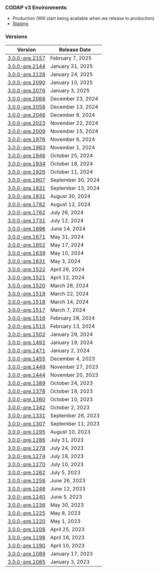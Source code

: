 ### CODAP v3 Environments
- Production (Will start being available when we release to production)
- [Staging](https://codap3.concord.org/index-staging.html)

### Versions
|      Version    |          Release Date |
|-----------------|-----------------------|
| [3.0.0-pre.2157](https://codap3.concord.org/version/3.0.0-pre.2157/) | February 7, 2025 |
| [3.0.0-pre.2144](https://codap3.concord.org/version/3.0.0-pre.2144/) | January 31, 2025 |
| [3.0.0-pre.2128](https://codap3.concord.org/version/3.0.0-pre.2128/) | January 24, 2025 |
| [3.0.0-pre.2090](https://codap3.concord.org/version/3.0.0-pre.2090/) | January 10, 2025 |
| [3.0.0-pre.2076](https://codap3.concord.org/version/3.0.0-pre.2076/) | January 3, 2025 |
| [3.0.0-pre.2068](https://codap3.concord.org/version/3.0.0-pre.2068/) | December 23, 2024 |
| [3.0.0-pre.2058](https://codap3.concord.org/version/3.0.0-pre.2058/) | December 13, 2024 |
| [3.0.0-pre.2046](https://codap3.concord.org/version/3.0.0-pre.2046/) | December 6, 2024 |
| [3.0.0-pre.2023](https://codap3.concord.org/version/3.0.0-pre.2023/) | November 22, 2024 |
| [3.0.0-pre.2009](https://codap3.concord.org/version/3.0.0-pre.2009/) | November 15, 2024 |
| [3.0.0-pre.1976](https://codap3.concord.org/version/3.0.0-pre.1976/) | November 6, 2024 |
| [3.0.0-pre.1963](https://codap3.concord.org/version/3.0.0-pre.1963/) | November 1, 2024 |
| [3.0.0-pre.1946](https://codap3.concord.org/version/3.0.0-pre.1946/) | October 25, 2024 |
| [3.0.0-pre.1934](https://codap3.concord.org/version/3.0.0-pre.1934/) | October 18, 2024 |
| [3.0.0-pre.1926](https://codap3.concord.org/version/3.0.0-pre.1926/) | October 11, 2024 |
| [3.0.0-pre.1907](https://codap3.concord.org/version/3.0.0-pre.1907/) | September 30, 2024 |
| [3.0.0-pre.1831](https://codap3.concord.org/version/3.0.0-pre.1869/) | September 13, 2024 |
| [3.0.0-pre.1831](https://codap3.concord.org/version/3.0.0-pre.1831/) | August 30, 2024 |
| [3.0.0-pre.1782](https://codap3.concord.org/version/3.0.0-pre.1782/) | August 12, 2024 |
| [3.0.0-pre.1762](https://codap3.concord.org/version/3.0.0-pre.1762/) | July 26, 2024 |
| [3.0.0-pre.1731](https://codap3.concord.org/version/3.0.0-pre.1731/) | July 12, 2024 |
| [3.0.0-pre.1696](https://codap3.concord.org/version/3.0.0-pre.1696/) | June 14, 2024 |
| [3.0.0-pre.1671](https://codap3.concord.org/version/3.0.0-pre.1671/) | May 31, 2024 |
| [3.0.0-pre.1652](https://codap3.concord.org/version/3.0.0-pre.1652/) | May 17, 2024 |
| [3.0.0-pre.1639](https://codap3.concord.org/version/3.0.0-pre.1639/) | May 10, 2024 |
| [3.0.0-pre.1631](https://codap3.concord.org/version/3.0.0-pre.1631/) | May 3, 2024 |
| [3.0.0-pre.1522](https://codap3.concord.org/version/3.0.0-pre.1522/) | April 26, 2024 |
| [3.0.0-pre.1521](https://codap3.concord.org/version/3.0.0-pre.1521/) | April 12, 2024 |
| [3.0.0-pre.1520](https://codap3.concord.org/version/3.0.0-pre.1520/) | March 28, 2024 |
| [3.0.0-pre.1519](https://codap3.concord.org/version/3.0.0-pre.1519/) | March 22, 2024 |
| [3.0.0-pre.1518](https://codap3.concord.org/version/3.0.0-pre.1518/) | March 14, 2024 |
| [3.0.0-pre.1517](https://codap3.concord.org/version/3.0.0-pre.1517/) | March 7, 2024 |
| [3.0.0-pre.1516](https://codap3.concord.org/version/3.0.0-pre.1516/) | February 28, 2024 |
| [3.0.0-pre.1515](https://codap3.concord.org/version/3.0.0-pre.1515/) | February 13, 2024 |
| [3.0.0-pre.1502](https://codap3.concord.org/version/3.0.0-pre.1502/) | January 29, 2024 |
| [3.0.0-pre.1492](https://codap3.concord.org/version/3.0.0-pre.1492/) | January 19, 2024 |
| [3.0.0-pre.1471](https://codap3.concord.org/version/3.0.0-pre.1471/) | January 2, 2024 |
| [3.0.0-pre.1455](https://codap3.concord.org/version/3.0.0-pre.1455/) | December 4, 2023 |
| [3.0.0-pre.1449](https://codap3.concord.org/version/3.0.0-pre.1449/) | November 27, 2023 |
| [3.0.0-pre.1444](https://codap3.concord.org/version/3.0.0-pre.1444/) | November 20, 2023 |
| [3.0.0-pre.1389](https://codap3.concord.org/version/3.0.0-pre.1389/) | October 24, 2023 |
| [3.0.0-pre.1378](https://codap3.concord.org/version/3.0.0-pre.1378/) | October 18, 2023 |
| [3.0.0-pre.1360](https://codap3.concord.org/version/3.0.0-pre.1360/) | October 10, 2023 |
| [3.0.0-pre.1342](https://codap3.concord.org/version/3.0.0-pre.1342/) | October 2, 2023 |
| [3.0.0-pre.1331](https://codap3.concord.org/version/3.0.0-pre.1331/) | September 26, 2023 |
| [3.0.0-pre.1307](https://codap3.concord.org/version/3.0.0-pre.1307/) | September 11, 2023 |
| [3.0.0-pre.1295](https://codap3.concord.org/version/3.0.0-pre.1295/) | August 10, 2023 |
| [3.0.0-pre.1286](https://codap3.concord.org/version/3.0.0-pre.1286/) | July 31, 2023 |
| [3.0.0-pre.1278](https://codap3.concord.org/version/3.0.0-pre.1278/) | July 24, 2023 |
| [3.0.0-pre.1274](https://codap3.concord.org/version/3.0.0-pre.1274/) | July 18, 2023 |
| [3.0.0-pre.1270](https://codap3.concord.org/version/3.0.0-pre.1270/) | July 10, 2023 |
| [3.0.0-pre.1262](https://codap3.concord.org/version/3.0.0-pre.1262/) | July 5, 2023 |
| [3.0.0-pre.1258](https://codap3.concord.org/version/3.0.0-pre.1258/) | June 26, 2023 |
| [3.0.0-pre.1248](https://codap3.concord.org/version/3.0.0-pre.1248/) | June 12, 2023 |
| [3.0.0-pre.1240](https://codap3.concord.org/version/3.0.0-pre.1240/) | June 5, 2023 |
| [3.0.0-pre.1236](https://codap3.concord.org/version/3.0.0-pre.1236/) | May 30, 2023 |
| [3.0.0-pre.1225](https://codap3.concord.org/version/3.0.0-pre.1225/) | May 8, 2023 |
| [3.0.0-pre.1220](https://codap3.concord.org/version/3.0.0-pre.1220/) | May 1, 2023 |
| [3.0.0-pre.1208](https://codap3.concord.org/version/3.0.0-pre.1208/) | April 25, 2023 |
| [3.0.0-pre.1198](https://codap3.concord.org/version/3.0.0-pre.1198/) | April 18, 2023 |
| [3.0.0-pre.1190](https://codap3.concord.org/version/3.0.0-pre.1190/) | April 10, 2023 |
| [3.0.0-pre.1089](https://codap3.concord.org/version/3.0.0-pre.1089/) | January 17, 2023 |
| [3.0.0-pre.1085](https://codap3.concord.org/version/3.0.0-pre.1085/) | January 3, 2023 |
